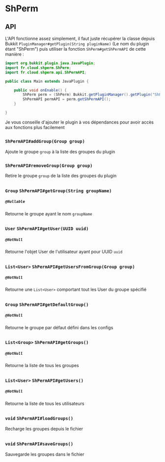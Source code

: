 # ShPerm #

## API ##

L'API fonctionne assez simplement, il faut juste récupérer la classe depuis Bukkit `PluginManager#getPlugin(String pluginName)` (Le nom du plugin étant "ShPerm") puis utiliser la fonction `ShPerm#getShPermAPI` de cette manière :

````java
import org.bukkit.plugin.java.JavaPlugin;
import fr.cloud.shperm.ShPerm;
import fr.cloud.shperm.api.ShPermAPI;

public class Main extends JavaPlugin {

    public void onEnable() {
        ShPerm perm = (ShPerm) Bukkit.getPluginManager().getPlugin("ShPerm");
        ShPermAPI permAPI = perm.getShPermAPI();
    }

}
````

Je vous conseille d'ajouter le plugin à vos dépendances pour avoir accès aux fonctions plus facilement

##

### `ShPermAPI#addGroup(Group group)`
Ajoute le groupe `group` à la liste des groupes du plugin

##

### `ShPermAPI#removeGroup(Group group)`
Retire le groupe `group` de la liste des groupes du plugin

##

### `Group` `ShPermAPI#getGroup(String groupName)`
##### `@Nullable`
Retourne le groupe ayant le nom `groupName`

##

### `User` `ShPermAPI#getUser(UUID uuid)`
##### `@NotNull`
Retourne l'objet User de l'utilisateur ayant pour UUID `uuid`

##

### `List<User>` `ShPermAPI#getUsersFromGroup(Group group)`
##### `@NotNull`
Retourne une `List<User>` comportant tout les User du groupe spécifié

##

### `Group` `ShPermAPI#getDefaultGroup()`
##### `@NotNull`
Retourne le groupe par défaut défini dans les configs

##

### `List<Group>` `ShPermAPI#getGroups()`
##### `@NotNull`
Retourne la liste de tous les groupes

##

### `List<User>` `ShPermAPI#getUsers()`
##### `@NotNull`
Retourne la liste de tous les utilisateurs

##

### `void` `ShPermAPI#loadGroups()`
Recharge les groupes depuis le fichier

##

### `void` `ShPermAPI#saveGroups()`
Sauvegarde les groupes dans le fichier